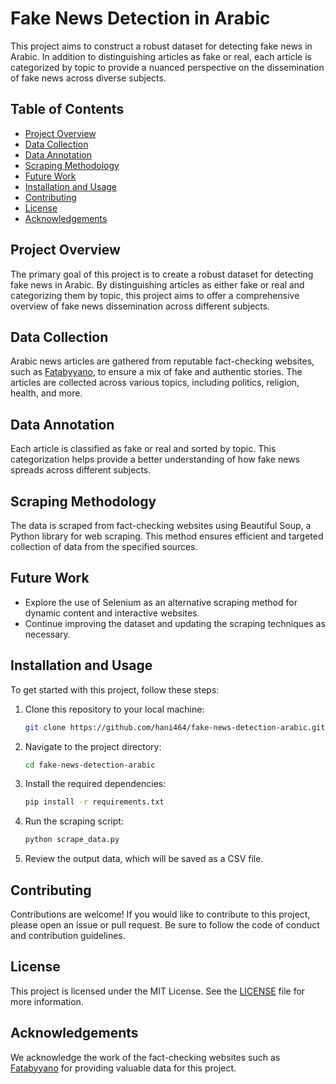 

# Fake News Detection in Arabic

This project aims to construct a robust dataset for detecting fake news in Arabic. In addition to distinguishing articles as fake or real, each article is categorized by topic to provide a nuanced perspective on the dissemination of fake news across diverse subjects.

## Table of Contents
- [Project Overview](#project-overview)
- [Data Collection](#data-collection)
- [Data Annotation](#data-annotation)
- [Scraping Methodology](#scraping-methodology)
- [Future Work](#future-work)
- [Installation and Usage](#installation-and-usage)
- [Contributing](#contributing)
- [License](#license)
- [Acknowledgements](#acknowledgements)

## Project Overview
The primary goal of this project is to create a robust dataset for detecting fake news in Arabic. By distinguishing articles as either fake or real and categorizing them by topic, this project aims to offer a comprehensive overview of fake news dissemination across different subjects.

## Data Collection
Arabic news articles are gathered from reputable fact-checking websites, such as [Fatabyyano](https://fatabyyano.net/), to ensure a mix of fake and authentic stories. The articles are collected across various topics, including politics, religion, health, and more.

## Data Annotation
Each article is classified as fake or real and sorted by topic. This categorization helps provide a better understanding of how fake news spreads across different subjects.

## Scraping Methodology
The data is scraped from fact-checking websites using Beautiful Soup, a Python library for web scraping. This method ensures efficient and targeted collection of data from the specified sources.

## Future Work
- Explore the use of Selenium as an alternative scraping method for dynamic content and interactive websites.
- Continue improving the dataset and updating the scraping techniques as necessary.

## Installation and Usage
To get started with this project, follow these steps:

1. Clone this repository to your local machine:
    ```bash
    git clone https://github.com/hani464/fake-news-detection-arabic.git
    ```

2. Navigate to the project directory:
    ```bash
    cd fake-news-detection-arabic
    ```

3. Install the required dependencies:
    ```bash
    pip install -r requirements.txt
    ```

4. Run the scraping script:
    ```bash
    python scrape_data.py
    ```

5. Review the output data, which will be saved as a CSV file.

## Contributing
Contributions are welcome! If you would like to contribute to this project, please open an issue or pull request. Be sure to follow the code of conduct and contribution guidelines.

## License
This project is licensed under the MIT License. See the [LICENSE](LICENSE) file for more information.

## Acknowledgements
We acknowledge the work of the fact-checking websites such as [Fatabyyano](https://fatabyyano.net/) for providing valuable data for this project.

